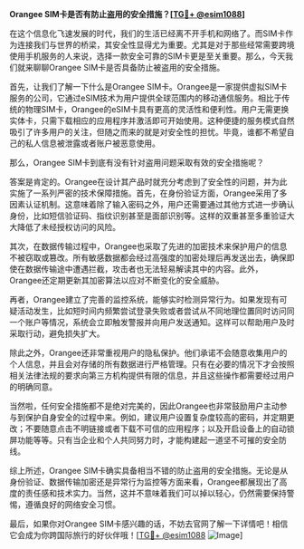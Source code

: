 **Orangee SIM卡是否有防止盗用的安全措施？[[TG💪+ @esim1088](https://t.me/s/esim1088)]**

在这个信息化飞速发展的时代，我们的生活已经离不开手机和网络了。而SIM卡作为连接我们与世界的桥梁，其安全性显得尤为重要。尤其是对于那些经常需要跨境使用手机服务的人来说，选择一款安全可靠的SIM卡更是至关重要。那么，今天我们就来聊聊Orangee SIM卡是否具备防止被盗用的安全措施。

首先，让我们了解一下什么是Orangee SIM卡。Orangee是一家提供虚拟SIM卡服务的公司，它通过eSIM技术为用户提供全球范围内的移动通信服务。相比于传统的物理SIM卡，Orangee的eSIM卡具有更高的灵活性和便利性。用户无需更换实体卡，只需下载相应的应用程序并激活即可开始使用。这种便捷的服务模式自然吸引了许多用户的关注，但随之而来的就是对安全性的担忧。毕竟，谁都不希望自己的私人信息被泄露或者账户被恶意使用。

那么，Orangee SIM卡到底有没有针对盗用问题采取有效的安全措施呢？

答案是肯定的。Orangee在设计其产品时就充分考虑到了安全性的问题，并为此实施了一系列严密的技术保障措施。首先，在身份验证方面，Orangee采用了多因素认证机制。这意味着除了输入密码之外，用户还需要通过其他方式进一步确认身份，比如短信验证码、指纹识别甚至是面部识别等。这样的双重甚至多重验证大大降低了未经授权访问的风险。

其次，在数据传输过程中，Orangee也采取了先进的加密技术来保护用户的信息不被窃取或篡改。所有敏感数据都会经过高强度的加密处理后再发送出去，确保即使在数据传输途中遭遇拦截，攻击者也无法轻易解读其中的内容。此外，Orangee还定期更新其加密算法以应对不断变化的安全威胁。

再者，Orangee建立了完善的监控系统，能够实时检测异常行为。如果发现有可疑活动发生，比如短时间内频繁尝试登录失败或者尝试从不同地理位置同时访问同一个账户等情况，系统会立即触发警报并向用户发送通知。这样可以帮助用户及时采取行动，避免损失扩大。

除此之外，Orangee还非常重视用户的隐私保护。他们承诺不会随意收集用户的个人信息，并且会对存储的所有数据进行严格管理。只有在必要的情况下才会按照相关法律法规的要求向第三方机构提供有限的信息，并且这些操作都需要经过用户的明确同意。

当然啦，任何安全措施都不是绝对完美的，因此Orangee也非常鼓励用户主动参与到保护自身安全的过程中来。例如，建议用户设置复杂度较高的密码，并定期更改；不要随意点击不明链接或者下载不可信的应用程序；以及开启设备上的自动锁屏功能等等。只有当企业和个人共同努力时，才能构建起一道坚不可摧的安全防线。

综上所述，Orangee SIM卡确实具备相当不错的防止盗用的安全措施。无论是从身份验证、数据传输加密还是异常行为监控等方面来看，Orangee都展现出了高度的责任感和技术实力。当然，这并不意味着我们可以掉以轻心，仍然需要保持警惕，遵循良好的网络安全习惯。

最后，如果你对Orangee SIM卡感兴趣的话，不妨去官网了解一下详情吧！相信它会成为你跨国际旅行的好伙伴哦！[[TG💪+ @esim1088](https://t.me/s/esim1088) ![Image](https://i.postimg.cc/4NQfJmqS/Snipaste-2025-05-13-00-14-12.png)]